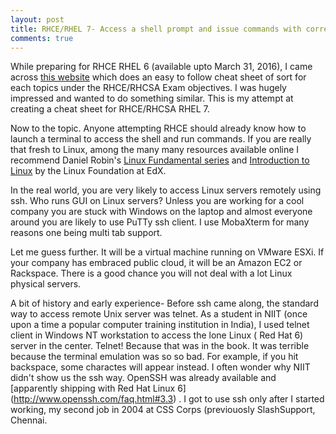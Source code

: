 ```yaml
---
layout: post
title: RHCE/RHEL 7- Access a shell prompt and issue commands with correct syntax
comments: true
---
```


While preparing for RHCE RHEL 6 (available upto March 31, 2016), I came across [this website](https://oracle-base.com/articles/linux/rhcsa-and-rhce-6) which does an easy to follow  cheat sheet of sort for each topics under the RHCE/RHCSA Exam objectives. I was hugely impressed and wanted to do something similar. This is my attempt at creating a cheat sheet for RHCE/RHCSA RHEL 7.

Now to the topic. Anyone attempting RHCE should already know how to launch a terminal to access the shell and run commands. If you are really that fresh to Linux, among the many many resources available online I recommend Daniel Robin's [Linux Fundamental series](http://www.funtoo.org/Category:Linux_Core_Concepts) and [Introduction to Linux](https://www.edx.org/course/introduction-linux-linuxfoundationx-lfs101x-2) by the Linux Foundation at EdX.

In the real world, you are very likely to access Linux servers remotely using ssh. Who runs GUI on Linux servers? Unless you are working for a cool company you are stuck with Windows on the laptop and almost everyone around you are likely to use PuTTy ssh client. I use MobaXterm for many reasons one being  multi tab support.

Let me guess further. It will be a virtual machine running on VMware ESXi. If your company has embraced public cloud, it will be an Amazon EC2 or Rackspace. There is a good chance you will not deal with a lot Linux physical servers.

A bit of history and early experience- Before ssh came along, the standard way to access remote Unix server was telnet. As a student in NIIT (once upon a time a popular computer training institution in India), I used telnet client in Windows NT workstation to access the lone Linux ( Red Hat 6) server in the center. Telnet! Because that was in the book. It was terrible because the terminal emulation was so so bad. For example, if you hit backspace, some charactes will appear instead. I often wonder why NIIT didn't show us the ssh way. OpenSSH was already available and [apparently shipping with Red Hat Linux 6] (http://www.openssh.com/faq.html#3.3) .  I got to use ssh only after I started working, my second job in 2004 at CSS Corps (previouosly SlashSupport, Chennai.
